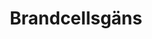 ---
title: 'Brandcellsgäns'
symbol_image: '/images/symbols/kr/44.svg'
weight: 44
card: true
card_color: 'bg-symbol-red'
---